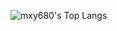 ![mxy680's Top Langs](https://github-readme-stats.vercel.app/api/top-langs/?username=mxy680&langs_count=8&layout=compact&theme=transparent)

